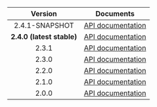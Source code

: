 | Version | Documents |
|:---:|---|
| 2.4.1-SNAPSHOT | [API documentation](2.4.1-SNAPSHOT) |
| **2.4.0 (latest stable)** | [API documentation](latest-stable) |
| 2.3.1 | [API documentation](2.3.1) |
| 2.3.0 | [API documentation](2.3.0) |
| 2.2.0 | [API documentation](2.2.0) |
| 2.1.0 | [API documentation](2.1.0) |
| 2.0.0 | [API documentation](2.0.0) |

